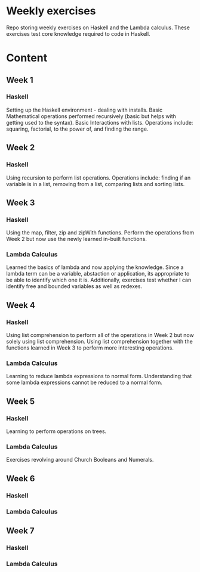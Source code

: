# Weekly exercises
Repo storing weekly exercises on Haskell and the Lambda calculus. These exercises test core knowledge required to code in Haskell.

# Content
## Week 1
### Haskell
Setting up the Haskell environment - dealing with installs.
Basic Mathematical operations performed recursively (basic but helps with getting used to the syntax). Basic Interactions with lists.
Operations include: squaring, factorial, to the power of, and finding the range.

## Week 2
### Haskell
Using recursion to perform list operations.
Operations include: finding if an variable is in a list, removing from a list, comparing lists and sorting lists.

## Week 3
### Haskell
Using the map, filter, zip and zipWith functions. Perform the operations from Week 2 but now use the newly learned in-built functions.
### Lambda Calculus
Learned the basics of lambda and now applying the knowledge. Since a lambda term can be a variable, abstaction or application, its appropriate to be able to identify which one it is. Additionally, exercises test whether I can identify free and bounded variables as well as redexes.


## Week 4
### Haskell
Using list comprehension to perform all of the operations in Week 2 but now solely using list comprehension. 
Using list comprehension together with the functions learned in Week 3 to perform more interesting operations.
### Lambda Calculus
Learning to reduce lambda expressions to normal form. Understanding that some lambda expressions cannot be reduced to a normal form.

## Week 5
### Haskell
Learning to perform operations on trees.
### Lambda Calculus
Exercises revolving around Church Booleans and Numerals.

## Week 6
### Haskell
### Lambda Calculus

## Week 7
### Haskell
### Lambda Calculus
